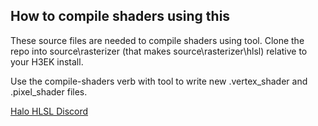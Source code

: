 ## How to compile shaders using this
These source files are needed to compile shaders using tool. Clone the repo into source\rasterizer (that makes source\rasterizer\hlsl) relative to your H3EK install.

Use the compile-shaders verb with tool to write new .vertex_shader and .pixel_shader files.

[Halo HLSL Discord](https://discord.gg/aKQCDmQjYN)
